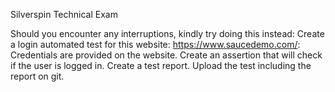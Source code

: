 Silverspin Technical Exam

Should you encounter any interruptions, kindly try doing this instead:
Create a login automated test for this website: https://www.saucedemo.com/:
Credentials are provided on the website.
Create an assertion that will check if the user is logged in.
Create a test report.
Upload the test including the report on git.
